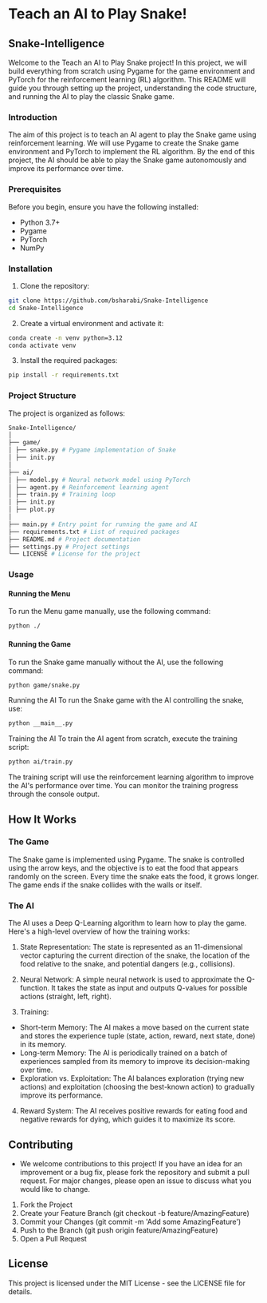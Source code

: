 # Teach an AI to Play Snake!

## Snake-Intelligence

Welcome to the Teach an AI to Play Snake project! In this project, we will build everything from scratch using Pygame for the game environment and PyTorch for the reinforcement learning (RL) algorithm. This README will guide you through setting up the project, understanding the code structure, and running the AI to play the classic Snake game.

### Introduction

The aim of this project is to teach an AI agent to play the Snake game using reinforcement learning. We will use Pygame to create the Snake game environment and PyTorch to implement the RL algorithm. By the end of this project, the AI should be able to play the Snake game autonomously and improve its performance over time.

### Prerequisites

Before you begin, ensure you have the following installed:

- Python 3.7+
- Pygame
- PyTorch
- NumPy

### Installation

1. Clone the repository:

```bash
git clone https://github.com/bsharabi/Snake-Intelligence
cd Snake-Intelligence
```

2. Create a virtual environment and activate it:

```bash
conda create -n venv python=3.12
conda activate venv  
```

3. Install the required packages:

```bash
pip install -r requirements.txt
```

### Project Structure

The project is organized as follows:
```bash
Snake-Intelligence/
│
├── game/
│ ├── snake.py # Pygame implementation of Snake
│ ├── init.py
│
├── ai/
│ ├── model.py # Neural network model using PyTorch
│ ├── agent.py # Reinforcement learning agent
│ ├── train.py # Training loop
│ ├── init.py
│ ├── plot.py
│
├── main.py # Entry point for running the game and AI
├── requirements.txt # List of required packages
├── README.md # Project documentation
├── settings.py # Project settings
└── LICENSE # License for the project
```

### Usage

#### Running the Menu
To run the Menu game manually, use the following command:
```bash
python ./
```
#### Running the Game

To run the Snake game manually without the AI, use the following command:

```bash
python game/snake.py
```

Running the AI
To run the Snake game with the AI controlling the snake, use:
```bash
python __main__.py
```
Training the AI
To train the AI agent from scratch, execute the training script:
```bash
python ai/train.py
```

The training script will use the reinforcement learning algorithm to improve the AI's performance over time. You can monitor the training progress through the console output.

## How It Works
### The Game
The Snake game is implemented using Pygame. The snake is controlled using the arrow keys, and the objective is to eat the food that appears randomly on the screen. Every time the snake eats the food, it grows longer. The game ends if the snake collides with the walls or itself.

### The AI
The AI uses a Deep Q-Learning algorithm to learn how to play the game. Here's a high-level overview of how the training works:

1. State Representation: The state is represented as an 11-dimensional vector capturing the current direction of the snake, the location of the food relative to the snake, and potential dangers (e.g., collisions).

2. Neural Network: A simple neural network is used to approximate the Q-function. It takes the state as input and outputs Q-values for possible actions (straight, left, right).

3. Training:

* Short-term Memory: The AI makes a move based on the current state and stores the experience tuple (state, action, reward, next state, done) in its memory.
* Long-term Memory: The AI is periodically trained on a batch of experiences sampled from its memory to improve its decision-making over time.
* Exploration vs. Exploitation: The AI balances exploration (trying new actions) and exploitation (choosing the best-known action) to gradually improve its performance.
4. Reward System: The AI receives positive rewards for eating food and negative rewards for dying, which guides it to maximize its score.

## Contributing
* We welcome contributions to this project! If you have an idea for an improvement or a bug fix, please fork the repository and submit a pull request. For major changes, please open an issue to discuss what you would like to change.

1. Fork the Project
2. Create your Feature Branch (git checkout -b feature/AmazingFeature)
3. Commit your Changes (git commit -m 'Add some AmazingFeature')
4. Push to the Branch (git push origin feature/AmazingFeature)
5. Open a Pull Request

## License
This project is licensed under the MIT License - see the LICENSE file for details.


